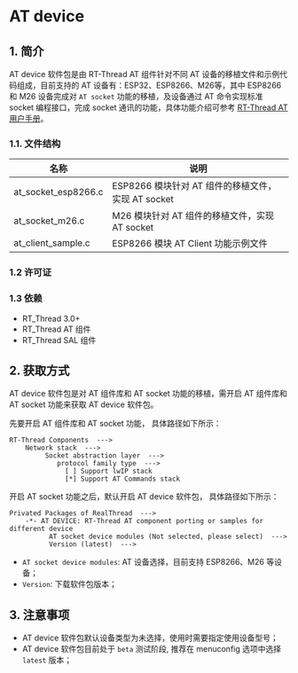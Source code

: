 # AT device #

## 1. 简介 ##

AT device 软件包是由 RT-Thread AT 组件针对不同 AT 设备的移植文件和示例代码组成，目前支持的 AT 设备有：ESP32、ESP8266、M26等，其中 ESP8266 和 M26 设备完成对 `AT socket` 功能的移植，及设备通过 AT 命令实现标准 socket 编程接口，完成 socket 通讯的功能，具体功能介绍可参考 [RT-Thread AT 用户手册](https://git.rt-thread.com/packages/rt_at/blob/master/README.md)。

### 1.1. 文件结构 ###

| 名称 | 说明 |
| ---- | ---- |
| at_socket_esp8266.c  |  ESP8266 模块针对 AT 组件的移植文件，实现 AT socket |
| at_socket_m26.c | M26 模块针对 AT 组件的移植文件，实现 AT socket |
| at_client_sample.c | ESP8266 模块 AT Client 功能示例文件 |

### 1.2 许可证 ###


### 1.3 依赖 ###

- RT_Thread 3.0+
- RT_Thread AT 组件
- RT_Thread SAL 组件

## 2. 获取方式 ##

AT device 软件包是对 AT 组件库和 AT socket 功能的移植，需开启 AT 组件库和 AT socket 功能来获取 AT device 软件包。

先要开启 AT 组件库和 AT socket 功能， 具体路径如下所示：

    RT-Thread Components  --->
        Network stack  --->
             Socket abstraction layer  --->
                protocol family type  --->
                  [ ] Support lwIP stack
                  [*] Support AT Commands stack

开启 AT socket 功能之后，默认开启 AT device 软件包， 具体路径如下所示：

    Privated Packages of RealThread  --->
        -*- AT DEVICE: RT-Thread AT component porting or samples for different device             
              AT socket device modules (Not selected, please select)  --->    
              Version (latest)  --->

- `AT socket device modules`: AT 设备选择，目前支持 ESP8266、M26 等设备；
- `Version`: 下载软件包版本；

## 3. 注意事项  ##

- AT device 软件包默认设备类型为未选择，使用时需要指定使用设备型号；
- AT device 软件包目前处于 `beta` 测试阶段, 推荐在 menuconfig 选项中选择 `latest` 版本；